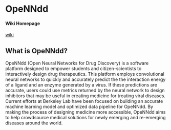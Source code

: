# OpeNNdd
#### Wiki Homepage
[wiki](https://github.com/Active-Site-Project/OpeNNdd/wiki)


## What is OpeNNdd?
OpeNNdd (Open Neural Networks for Drug Discovery) is a software platform designed to empower students and citizen-scientists to interactively design drug therapeutics. This platform employs convolutional neural networks to quickly and accurately predict the the interaction energy of a ligand and an enzyme generated by a virus. If these predictions are accurate, users could use metrics returned by the neural network to design inhibitors that may be useful in creating medicine for treating viral diseases. Current efforts at Berkeley Lab have been focused on building an accurate machine learning model and optimized data pipeline for OpeNNdd. By making the process of designing medicine more accessible, OpeNNdd aims to help crowdsource medical solutions for newly emerging and re-emerging diseases around the world.

